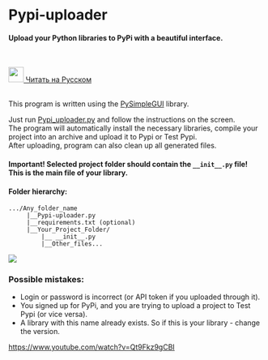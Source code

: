 # Pypi-uploader
#### Upload your Python libraries to PyPi with a beautiful interface.

</br>

<a href="README_RU.md"><img src="https://upload.wikimedia.org/wikipedia/commons/f/f3/Flag_of_Russia.svg" width="30"></img> Читать на Русском</a>
</br></br>

This program is written using the <a href="https://pypi.org/project/PySimpleGUI/">PySimpleGUI</a> library.

Just run <a href="Pypi_uploader.py">Pypi_uploader.py</a> and follow the instructions on the screen.</br>
The program will automatically install the necessary libraries, compile your project into an archive and upload it to Pypi or Test Pypi.</br>
After uploading, program can also clean up all generated files.

#### Important! Selected project folder should contain the ```__init__.py``` file! This is the main file of your library.

#### Folder hierarchy:
```
.../Any_folder_name
     |__Pypi-uploader.py
     |__requirements.txt (optional)
     |__Your_Project_Folder/
         |__ __init__.py
         |__Other_files... 
```

<img src="Image.png"></img>

### Possible mistakes:
<ul>
<li> Login or password is incorrect (or API token if you uploaded through it). </li>
<li> You signed up for PyPi, and you are trying to upload a project to Test Pypi (or vice versa). </li>
<li> A library with this name already exists. So if this is your library - change the version. </li>
</ul>

https://www.youtube.com/watch?v=Qt9Fkz9gCBI
